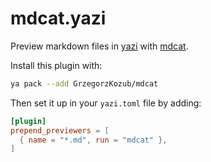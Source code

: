 # mdcat.yazi

Preview markdown files in [yazi](https://github.com/sxyazi/yazi) with [mdcat](https://github.com/swsnr/mdcat).

Install this plugin with:

```bash
ya pack --add GrzegorzKozub/mdcat
```

Then set it up in your `yazi.toml` file by adding:

```toml
[plugin]
prepend_previewers = [
  { name = "*.md", run = "mdcat" },
]
```
